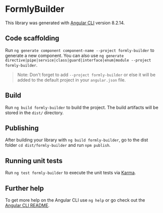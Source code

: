 # FormlyBuilder

This library was generated with [Angular CLI](https://github.com/angular/angular-cli) version 8.2.14.

## Code scaffolding

Run `ng generate component component-name --project formly-builder` to generate a new component. You can also use `ng generate directive|pipe|service|class|guard|interface|enum|module --project formly-builder`.
> Note: Don't forget to add `--project formly-builder` or else it will be added to the default project in your `angular.json` file. 

## Build

Run `ng build formly-builder` to build the project. The build artifacts will be stored in the `dist/` directory.

## Publishing

After building your library with `ng build formly-builder`, go to the dist folder `cd dist/formly-builder` and run `npm publish`.

## Running unit tests

Run `ng test formly-builder` to execute the unit tests via [Karma](https://karma-runner.github.io).

## Further help

To get more help on the Angular CLI use `ng help` or go check out the [Angular CLI README](https://github.com/angular/angular-cli/blob/master/README.md).
